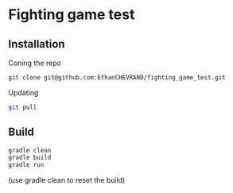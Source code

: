 # Fighting game test

## Installation

Coning the repo
```sh
git clone git@github.com:EthanCHEVRAND/fighting_game_test.git
```
Updating
```sh
git pull
```

## Build

```sh
gradle clean
gradle build
gradle run
```

(use gradle clean to reset the build)


